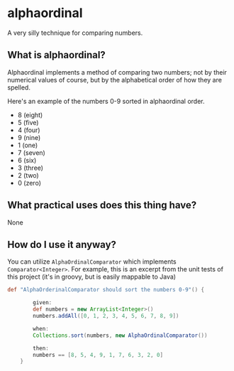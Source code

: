 # alphaordinal
A very silly technique for comparing numbers.

## What is alphaordinal?
Alphaordinal implements a method of comparing two numbers; not by their numerical values of course, but by the alphabetical order of how they are spelled.

Here's an example of the numbers 0-9 sorted in alphaordinal order.

* 8 (eight)
* 5 (five)
* 4 (four)
* 9 (nine)
* 1 (one)
* 7 (seven)
* 6 (six)
* 3 (three)
* 2 (two)
* 0 (zero)

## What practical uses does this thing have?
None

## How do I use it anyway?
You can utilize `AlphaOrdinalComparator` which implements `Comparator<Integer>`.  For example, this is an excerpt from the unit tests of this project (it's in groovy, but is easily mappable to Java)

```groovy
def "AlphaOrderinalComparator should sort the numbers 0-9"() {

        given:
        def numbers = new ArrayList<Integer>()
        numbers.addAll([0, 1, 2, 3, 4, 5, 6, 7, 8, 9])

        when:
        Collections.sort(numbers, new AlphaOrdinalComparator())

        then:
        numbers == [8, 5, 4, 9, 1, 7, 6, 3, 2, 0]
    }
```
